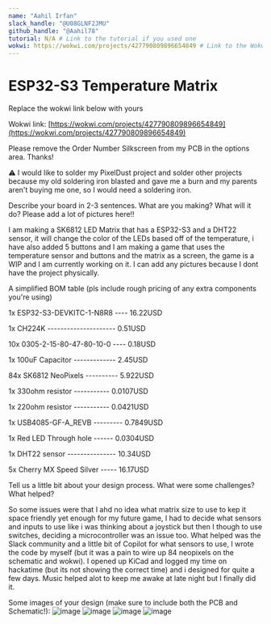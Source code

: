```yaml
---
name: "Aahil Irfan"
slack_handle: "@U08GLNF2JMU"
github_handle: "@Aahil78"
tutorial: N/A # Link to the tutorial if you used one
wokwi: https://wokwi.com/projects/427790809896654849 # Link to the Wokwi project
---
```


# ESP32-S3 Temperature Matrix

Replace the wokwi link below with yours

Wokwi link: [https://wokwi.com/projects/427790809896654849](https://wokwi.com/projects/427790809896654849)

Please remove the Order Number Silkscreen from my PCB in the options area. Thanks! 

<!-- Uncomment the line below if you need a soldering iron -->
⚠️ I would like to solder my PixelDust project and solder other projects because my old soldering iron blasted and gave me a burn and my parents aren't buying me one, so I would need a soldering iron.

Describe your board in 2-3 sentences. What are you making? What will it do? Please add a lot of pictures here!!

I am making a SK6812 LED Matrix that has a ESP32-S3 and a DHT22 sensor, it will change the color of the LEDs based off of the temperature, i have also added 5 buttons and I am making a game that uses the temperature sensor and buttons and the matrix as a screen, the game is a WIP and I am currently working on it. I can add any pictures because I dont have the project physically.

A simplified BOM table
(pls include rough pricing of any extra components you're using)

1x ESP32-S3-DEVKITC-1-N8R8 ---- 16.22USD 

1x CH224K ---------------------  0.51USD

10x 0305-2-15-80-47-80-10-0 ---- 0.18USD

1x 100uF Capacitor ------------- 2.45USD

84x SK6812 NeoPixels ---------- 5.922USD

1x 330ohm resistor ----------- 0.0107USD

1x 220ohm resistor ----------- 0.0421USD

1x USB4085-GF-A_REVB --------- 0.7849USD

1x Red LED Through hole ------ 0.0304USD

1x DHT22 sensor --------------- 10.34USD

5x Cherry MX Speed Silver ----- 16.17USD

Tell us a little bit about your design process. What were some challenges? What helped?

So some issues were that I ahd no idea what matrix size to use to kep it space friendly yet enough for my future game, I had to decide what sensors and inputs to use like i was thinking about a joystick but then I though to use switches, deciding a microcontroller was an issue too. What helped was the Slack community and a little bit of Copilot for what sensors to use, I wrote the code by myself (but it was a pain to wire up 84 neopixels on the schematic and wokwi). I opened up KiCad and logged my time on hackatime (but its not showing the correct time) and i designed for quite a few days. Music helped alot to keep me awake at late night but I finally did it.  

Some images of your design (make sure to include both the PCB and Schematic!):
![image](https://github.com/user-attachments/assets/75d789b9-79b0-49be-af05-334b621c25b5)
![image](https://github.com/user-attachments/assets/4fbd2f54-c4ad-4c23-8757-7f38bcb4a9ed)
![image](https://github.com/user-attachments/assets/2694ea5b-5d5c-417b-a175-0d10be3bda59)
![image](https://github.com/user-attachments/assets/f70b5fcb-7a5e-415e-9677-e8f08a8e8a0e)
